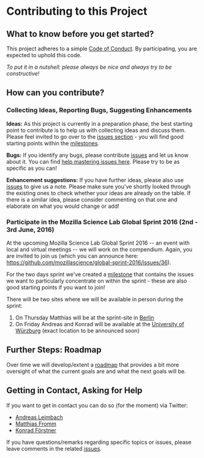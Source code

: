 # Contributing to this Project

##  What to know before you get started?

This project adheres to a simple [Code of Conduct](https://github.com/OKScienceDE/Open_Science_101/blob/master/CODE_OF_CONDUCT.md). By participating, you are expected to uphold this code.

_To put it in a nutshell: please always be nice and always try to be constructive!_

## How can you contribute?

### Collecting Ideas, Reporting Bugs, Suggesting Enhancements

**Ideas:** As this project is currently in a preparation phase, the best starting point to contribute is to help us with collecting ideas and discuss them. Please feel invited to go over to the [issues section](https://github.com/OKScienceDE/Open_Science_101/issues) - you will find good starting points within the [milestones](https://github.com/OKScienceDE/Open_Science_101/milestones).

**Bugs:** If you identify any bugs, please contribute [issues](https://github.com/OKScienceDE/Open_Science_101/issues) and let us know about it. You can find [help mastering issues here](https://guides.github.com/features/issues/). Please try to be as specific as you can!

**Enhancement suggestions:** If you have further ideas, please also use [issues](https://github.com/OKScienceDE/Open_Science_101/issues) to give us a note. Please make sure you've shortly looked through the existing ones to check whether your ideas are already on the table. If there is a similar idea, please consider commenting on that one and elaborate on what you would change or add!


### Participate in the Mozilla Science Lab Global Sprint 2016 (2nd - 3rd June, 2016)

At the upcoming Mozilla Science Lab Global Sprint 2016 -- an event with local and virtual meetings -- we will work on the compendium. Again, you are invited to join us (which you can announce here: https://github.com/mozillascience/global-sprint-2016/issues/36).

For the two days sprint we've created a [milestone](https://github.com/OKScienceDE/Open_Science_101/milestones/Mozilla%20Science%20Global%20Sprint%202016) that contains the issues we want to particularly concentrate on within the sprint - these are also good starting points if you want to join!

There will be two sites where we will be available in person during the sprint:

1. On Thursday Matthias will be at the sprint-site in [Berlin](https://ti.to/mozilla-science/gs2016-berlin)
2. On Friday Andreas and Konrad will be available at the [University of Würzburg](https://www.uni-wuerzburg.de/en/ueber/university/) (exact location to be announced soon)

## Further Steps: Roadmap

Over time we will develop/extent a [roadmap](https://github.com/OKScienceDE/Open_Science_101/wiki/Roadmap) that provides a bit more oversight of what the current goals are and what the next goals will be.

## Getting in Contact, Asking for Help

If you want to get in contact you can do so (for the moment) via Twitter:

+ [Andreas Leimbach](https://twitter.com/aleimba)
+ [Matthias Fromm](https://twitter.com/matthiasfromm)
+ [Konrad Förstner](https://twitter.com/konradfoerstner)

If you have questions/remarks regarding specific topics or issues, please leave comments in the related [issues](https://github.com/OKScienceDE/Open_Science_101/issues).

